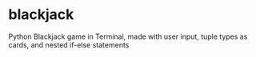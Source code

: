 # blackjack
Python Blackjack game in Terminal, made with user input, tuple types as cards, and nested if-else statements
